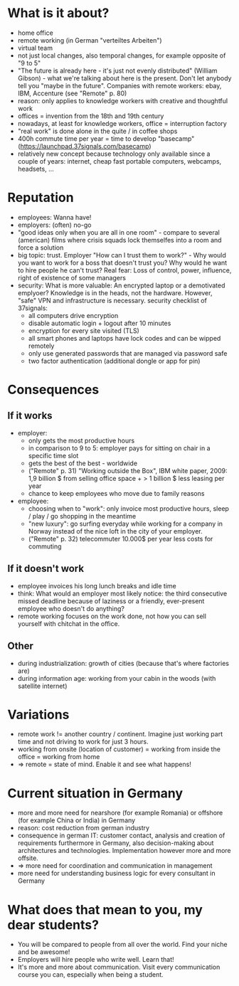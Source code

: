 # What is it about?
- home office
- remote working (in German "verteiltes Arbeiten")
- virtual team
- not just local changes, also temporal changes, for example opposite of "9 to 5"
- "The future is already here - it's just not evenly distributed" (William Gibson) - what we're talking about here is the present. Don't let anybody tell you "maybe in the future". Companies with remote workers: ebay, IBM, Accenture (see "Remote" p. 80)
- reason: only applies to knowledge workers with creative and thoughtful work
- offices = invention from the 18th and 19th century
- nowadays, at least for knowledge workers, office = interruption factory
- "real work" is done alone in the quite / in coffee shops
- 400h commute time per year = time to develop "basecamp" (https://launchpad.37signals.com/basecamp)
- relatively new concept because technology only available since a couple of years: internet, cheap fast portable computers, webcamps, headsets, ...

# Reputation
- employees: Wanna have!
- employers: (often) no-go
- "good ideas only when you are all in one room" - compare to several (american) films where crisis squads lock themselfes into a room and force a solution
- big topic: trust. Employer "How can I trust them to work?" - Why would you want to work for a boss that doesn't trust you? Why would he want to hire people he can't trust? Real fear: Loss of control, power, influence, right of existence of some managers
- security: What is more valuable: An encrypted laptop or a demotivated emplyoer? Knowledge is in the heads, not the hardware. However, "safe" VPN and infrastructure is necessary. security checklist of 37signals:
  - all computers drive encryption
  - disable automatic login + logout after 10 minutes
  - encryption for every site visited (TLS)
  - all smart phones and laptops have lock codes and can be wipped remotely
  - only use generated passwords that are managed via password safe
  - two factor authentication (additional dongle or app for pin)
 


# Consequences
## If it works
- employer:
  - only gets the most productive hours
  - in comparison to 9 to 5: employer pays for sitting on chair in a specific time slot
  - gets the best of the best - worldwide
  - ("Remote" p. 31) "Working outside the Box", IBM white paper, 2009: 1,9 billion $ from selling office space + > 1 billion $ less leasing per year
  - chance to keep employees who move due to family reasons
- employee:
  - choosing when to "work": only invoice most productive hours, sleep / play / go shopping in the meantime
  - "new luxury": go surfing everyday while working for a company in Norway instead of the nice loft in the city of your employer.
  - ("Remote" p. 32) telecommuter 10.000$ per year less costs for commuting

## If it doesn't work
- employee invoices his long lunch breaks and idle time
- think: What would an employer most likely notice: the third consecutive missed deadline because of laziness or a friendly, ever-present employee who doesn't do anything?
- remote working focuses on the work done, not how you can sell yourself with chitchat in the office.

## Other
- during industrialization: growth of cities (because that's where factories are)
- during information age: working from your cabin in the woods (with satellite internet)

# Variations
- remote work != another country / continent. Imagine just working part time and not driving to work for just 3 hours.
- working from onsite (location of customer) = working from inside the office = working from home
- => remote = state of mind. Enable it and see what happens!

# Current situation in Germany
- more and more need for nearshore (for example Romania) or offshore (for example China or India) in Germany
- reason: cost reduction from german industry
- consequence in german IT: customer contact, analysis and creation of requirements furthermore in Germany, also decision-making about architectures and technologies. Implementation however more and more offsite.
- => more need for coordination and communication in management
- more need for understanding business logic for every consultant in Germany

# What does that mean to you, my dear students?
- You will be compared to people from all over the world. Find your niche and be awesome!
- Employers will hire people who write well. Learn that!
- It's more and more about communication. Visit every communication course you can, especially when being a student.
